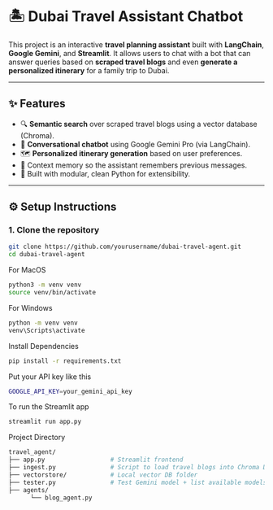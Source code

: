 
# 🏝️ Dubai Travel Assistant Chatbot

This project is an interactive **travel planning assistant** built with **LangChain**, **Google Gemini**, and **Streamlit**. It allows users to chat with a bot that can answer queries based on **scraped travel blogs** and even **generate a personalized itinerary** for a family trip to Dubai.

---

## ✨ Features

- 🔍 **Semantic search** over scraped travel blogs using a vector database (Chroma).
- 💬 **Conversational chatbot** using Google Gemini Pro (via LangChain).
- 🗺️ **Personalized itinerary generation** based on user preferences.
- 🧠 Context memory so the assistant remembers previous messages.
- 🧾 Built with modular, clean Python for extensibility.

---

## ⚙️ Setup Instructions

### 1. Clone the repository
```bash
git clone https://github.com/yourusername/dubai-travel-agent.git
cd dubai-travel-agent
```

For MacOS
```bash
python3 -m venv venv
source venv/bin/activate
```

For Windows
```bash
python -m venv venv
venv\Scripts\activate
```


Install Dependencies
```bash
pip install -r requirements.txt
```

Put your API key like this 
```bash
GOOGLE_API_KEY=your_gemini_api_key
```
To run the Streamlit app
```bash
streamlit run app.py
```

Project Directory 
```bash
travel_agent/
├── app.py                  # Streamlit frontend
├── ingest.py               # Script to load travel blogs into Chroma DB
├── vectorstore/            # Local vector DB folder
├── tester.py               # Test Gemini model + list available models
├── agents/
      └── blog_agent.py                


